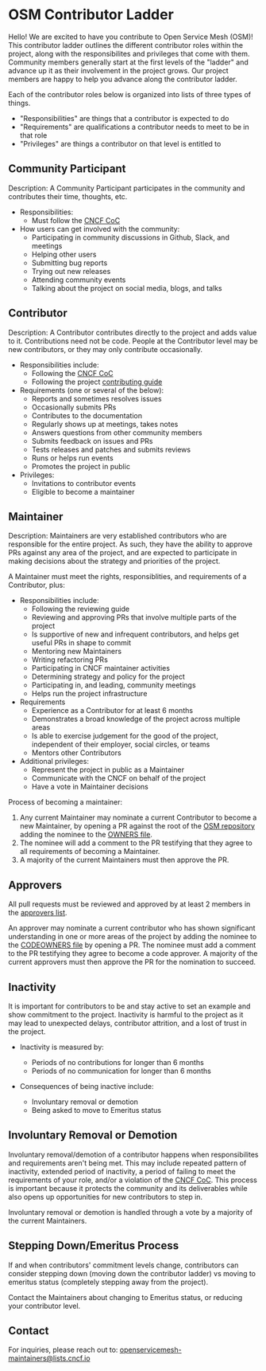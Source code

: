 # OSM Contributor Ladder

Hello! We are excited to have you contribute to Open Service Mesh (OSM)! This contributor ladder outlines the different contributor roles within the project, along with the responsibilites and privileges that come with them. Community members generally start at the first levels of the "ladder" and advance up it as their involvement in the project grows. Our project members are happy to help you advance along the contributor ladder.

Each of the contributor roles below is organized into lists of three types of things.
* "Responsibilities" are things that a contributor is expected to do
* "Requirements" are qualifications a contributor needs to meet to be in that role
* "Privileges" are things a contributor on that level is entitled to


## Community Participant
Description: A Community Participant participates in the community and contributes their time, thoughts, etc.

* Responsibilities:
    * Must follow the [CNCF CoC](https://github.com/cncf/foundation/blob/master/code-of-conduct.md)
* How users can get involved with the community:
    * Participating in community discussions in Github, Slack, and meetings
    * Helping other users
    * Submitting bug reports
    * Trying out new releases
    * Attending community events
    * Talking about the project on social media, blogs, and talks


## Contributor

Description: A Contributor contributes directly to the project and adds value to it. Contributions need not be code. People at the Contributor level may be new contributors, or they may only contribute occasionally.

* Responsibilities include:
    * Following the [CNCF CoC](https://github.com/cncf/foundation/blob/master/code-of-conduct.md)
    * Following the project [contributing guide](https://github.com/openservicemesh/osm/blob/main/CONTRIBUTING.md)
* Requirements (one or several of the below):
    * Reports and sometimes resolves issues
    * Occasionally submits PRs
    * Contributes to the documentation
    * Regularly shows up at meetings, takes notes
    * Answers questions from other community members
    * Submits feedback on issues and PRs
    * Tests releases and patches and submits reviews
    * Runs or helps run events
    * Promotes the project in public
* Privileges:
    * Invitations to contributor events
    * Eligible to become a maintainer


## Maintainer

Description: Maintainers are very established contributors who are responsible for the entire project. As such, they have the ability to approve PRs against any area of the project, and are expected to participate in making decisions about the strategy and priorities of the project.

A Maintainer must meet the rights, responsiblities, and requirements of a Contributor, plus:

* Responsibilities include:
    * Following the reviewing guide
    * Reviewing and approving PRs that involve multiple parts of the project
    * Is supportive of new and infrequent contributors, and helps get useful PRs in shape to commit
    * Mentoring new Maintainers
    * Writing refactoring PRs
    * Participating in CNCF maintainer activities
    * Determining strategy and policy for the project
    * Participating in, and leading, community meetings
    * Helps run the project infrastructure
* Requirements
    * Experience as a Contributor for at least 6 months
    * Demonstrates a broad knowledge of the project across multiple areas
    * Is able to exercise judgement for the good of the project, independent of their employer, social circles, or teams
    * Mentors other Contributors
* Additional privileges:
    * Represent the project in public as a Maintainer
    * Communicate with the CNCF on behalf of the project
    * Have a vote in Maintainer decisions

Process of becoming a maintainer:

1. Any current Maintainer may nominate a current Contributor to become a new Maintainer, by opening a PR against the root of the [OSM repository](https://github.com/openservicemesh/osm) adding the nominee to the [OWNERS file](https://github.com/openservicemesh/osm/blob/main/OWNERS).
2. The nominee will add a comment to the PR testifying that they agree to all requirements of becoming a Maintainer.
3. A majority of the current Maintainers must then approve the PR.

## Approvers

All pull requests must be reviewed and approved by at least 2 members in the [approvers list](https://github.com/openservicemesh/osm/blob/main/CODEOWNERS).

An approver may nominate a current contributor who has shown significant understanding in one or more areas of the project by adding the nominee to the [CODEOWNERS file](https://github.com/openservicemesh/osm/blob/main/CODEOWNERS) by opening a PR. The nominee must add a comment to the PR testifying they agree to become a code approver. A majority of the current approvers must then approve the PR for the nomination to succeed.

## Inactivity

It is important for contributors to be and stay active to set an example and show commitment to the project. Inactivity is harmful to the project as it may lead to unexpected delays, contributor attrition, and a lost of trust in the project.

* Inactivity is measured by:
    * Periods of no contributions for longer than 6 months
    * Periods of no communication for longer than 6 months

* Consequences of being inactive include:
    * Involuntary removal or demotion
    * Being asked to move to Emeritus status


## Involuntary Removal or Demotion

Involuntary removal/demotion of a contributor happens when responsibilites and requirements aren't being met. This may include repeated pattern of inactivity, extended period of inactivity, a period of failing to meet the requirements of your role, and/or a violation of the [CNCF CoC](https://github.com/cncf/foundation/blob/master/code-of-conduct.md). This process is important because it protects the community and its deliverables while also opens up opportunities for new contributors to step in.


Involuntary removal or demotion is handled through a vote by a majority of the current Maintainers.


## Stepping Down/Emeritus Process

If and when contributors' commitment levels change, contributors can consider stepping down (moving down the contributor ladder) vs moving to emeritus status (completely stepping away from the project).

Contact the Maintainers about changing to Emeritus status, or reducing your contributor level.


## Contact

For inquiries, please reach out to: openservicemesh-maintainers@lists.cncf.io
